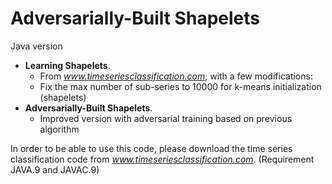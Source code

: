 # Adversarially-Built Shapelets

Java version

- **Learning Shapelets**.
    - From *www.timeseriesclassification.com*, with a few modifications:
    - Fix the max number of sub-series to 10000 for k-means initialization (shapelets)
- **Adversarially-Built Shapelets**.
    - Improved version with adversarial training based on previous algorithm

In order to be able to use this code, please download the time series classification code from *www.timeseriesclassification.com*. (Requirement JAVA.9 and JAVAC.9)
